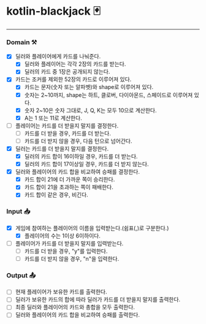 # kotlin-blackjack 🃏

---

### Domain ⚒️

- [x] 딜러와 플레이어에게 카드를 나눠준다.
    - [x] 딜러와 플레이어는 각각 2장의 카드를 받는다.
    - [x] 딜러의 카드 중 1장은 공개되지 않는다.
- [x] 카드는 조커를 제외한 52장의 카드로 이루어져 있다.
    - [x] 카드는 문자(숫자 또는 알파벳)와 shape로 이루어져 있다.
    - [x] 숫자는 2~10까지, shape는 하트, 클로버, 다이아몬드, 스페이드로 이루어져 있다.
    - [x] 숫자 2~10은 숫자 그대로, J, Q, K는 모두 10으로 계산한다.
    - [x] A는 1 또는 11로 계산한다.
- [ ] 플레이어는 카드를 더 받을지 말지를 결정한다.
    - [ ] 카드를 더 받을 경우, 카드를 더 받는다.
    - [ ] 카드를 더 받지 않을 경우, 다음 턴으로 넘어간다.
- [x] 딜러는 카드를 더 받을지 말지를 결정한다.
    - [x] 딜러의 카드 합이 16이하일 경우, 카드를 더 받는다.
    - [x] 딜러의 카드 합이 17이상일 경우, 카드를 더 받지 않는다.
- [x] 딜러와 플레이어의 카드 합을 비교하여 승패를 결정한다.
    - [x] 카드 합이 21에 더 가까운 쪽이 승리한다.
    - [x] 카드 합이 21을 초과하는 쪽이 패배한다.
    - [x] 카드 합이 같은 경우, 비긴다.

### Input 📥

-[x] 게임에 참여하는 플레이어의 이름을 입력받는다.(쉼표(,)로 구분한다.)
    - [x] 플레이어의 수는 1이상 6이하이다.
- [ ] 플레이어가 카드를 더 받을지 말지를 입력받는다.
    - [ ] 카드를 더 받을 경우, "y"를 입력한다.
    - [ ] 카드를 더 받지 않을 경우, "n"을 입력한다.

### Output 📤

- [ ] 현재 플레이어가 보유한 카드를 출력한다.
- [ ] 딜러가 보유한 카드의 합에 따라 딜러가 카드를 더 받을지 말지를 출력한다.
- [ ] 최종 딜러와 플레이어의 카드와 총합을 모두 출력한다.
- [ ] 딜러와 플레이어의 카드 합을 비교하여 승패를 출력한다.

